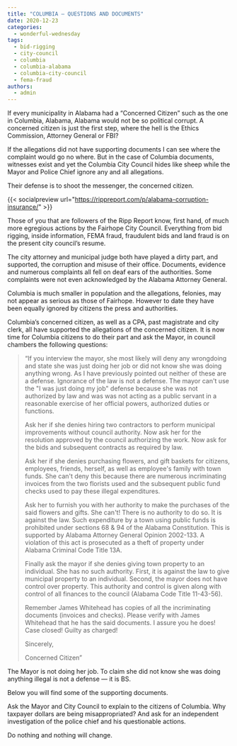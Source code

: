```yaml
---
title: "COLUMBIA — QUESTIONS AND DOCUMENTS"
date: 2020-12-23
categories: 
  - wonderful-wednesday
tags: 
  - bid-rigging
  - city-council
  - columbia
  - columbia-alabama
  - columbia-city-council
  - fema-fraud
authors: 
  - admin
---
```


If every municipality in Alabama had a “Concerned Citizen” such as the one in Columbia, Alabama, Alabama would not be so political corrupt. A concerned citizen is just the first step, where the hell is the Ethics Commission, Attorney General or FBI?

If the allegations did not have supporting documents I can see where the complaint would go no where. But in the case of Columbia documents, witnesses exist and yet the Columbia City Council hides like sheep while the Mayor and Police Chief ignore any and all allegations.

Their defense is to shoot the messenger, the concerned citizen.

{{< socialpreview url="https://rippreport.com/p/alabama-corruption-insurance/" >}}

Those of you that are followers of the Ripp Report know, first hand, of much more egregious actions by the Fairhope City Council. Everything from bid rigging, inside information, FEMA fraud, fraudulent bids and land fraud is on the present city council’s resume.

The city attorney and municipal judge both have played a dirty part, and supported, the corruption and misuse of their office. Documents, evidence and numerous complaints all fell on deaf ears of the authorities. Some complaints were not even acknowledged by the Alabama Attorney General.

Columbia is much smaller in population and the allegations, felonies, may not appear as serious as those of Fairhope. However to date they have been equally ignored by citizens the press and authorities.

Columbia’s concerned citizen, as well as a CPA, past magistrate and city clerk, all have supported the allegations of the concerned citizen. It is now time for Columbia citizens to do their part and ask the Mayor, in council chambers the following questions:

> “If you interview the mayor, she most likely will deny any wrongdoing and state she was just doing her job or did not know she was doing anything wrong. As I have previously pointed out neither of these are a defense. Ignorance of the law is not a defense. The mayor can't use the "I was just doing my job" defense because she was not authorized by law and was was not acting as a public servant in a reasonable exercise of her official powers, authorized duties or functions.
> 
> Ask her if she denies hiring two contractors to perform municipal improvements without council authority. Now ask her for the resolution approved by the council authorizing the work. Now ask for the bids and subsequent contracts as required by law.
> 
> Ask her if she denies purchasing flowers, and gift baskets for citizens, employees, friends, herself, as well as employee's family with town funds. She can't deny this because there are numerous incriminating invoices from the two florists used and the subsequent public fund checks used to pay these illegal expenditures.
> 
> Ask her to furnish you with her authority to make the purchases of the said flowers and gifts. She can't! There is no authority to do so. It is against the law. Such expenditure by a town using public funds is prohibited under sections 68 & 94 of the Alabama Constitution. This is supported by Alabama Attorney General Opinion 2002-133. A violation of this act is prosecuted as a theft of property under Alabama Criminal Code Title 13A.
> 
> Finally ask the mayor if she denies giving town property to an individual. She has no such authority. First, it is against the law to give municipal property to an individual. Second, the mayor does not have control over property. This authority and control is given along with control of all finances to the council (Alabama Code Title 11-43-56).
> 
> Remember James Whitehead has copies of all the incriminating documents (invoices and checks). Please verify with James Whitehead that he has the said documents. I assure you he does! Case closed! Guilty as charged!
> 
> Sincerely,
> 
> Concerned Citizen”

The Mayor is not doing her job. To claim she did not know she was doing anything illegal is not a defense — it is BS.

Below you will find some of the supporting documents.

Ask the Mayor and City Council to explain to the citizens of Columbia. Why taxpayer dollars are being misappropriated? And ask for an independent investigation of the police chief and his questionable actions.

Do nothing and nothing will change.
